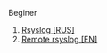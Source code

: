 Beginer    
1. [Rsyslog [RUS]](https://sites.google.com/site/kfgnb0101/home/Doc/syslog/rsyslog?tmpl=%2Fsystem%2Fapp%2Ftemplates%2Fprint%2F&showPrintDialog=1)  
2. [Remote rsyslog [EN]](https://www.tecmint.com/install-rsyslog-centralized-logging-in-centos-ubuntu/)  
